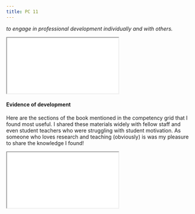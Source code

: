 ```yaml
---
title: PC 11
---
```

*to engage in professional development individually and with others.*

<iframe class="lp" src="/pdf/page-11.pdf"></iframe>

#### Evidence of development

Here are the sections of the book mentioned in the competency grid that I found most useful. I shared these materials
widely with fellow staff and even student teachers who were struggling with student motivation. As someone who loves
research and teaching (obviously) is was my pleasure to share the knowledge I found!

<iframe class="lp" src="/pdf/book.pdf"></iframe>
